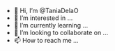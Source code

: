 - 👋 Hi, I’m @TaniaDelaO
- 👀 I’m interested in ...
- 🌱 I’m currently learning ...
- 💞️ I’m looking to collaborate on ...
- 📫 How to reach me ...

<!---
TaniaDelaO/TaniaDelaO is a ✨ special ✨ repository because its `README.md` (this file) appears on your GitHub profile.
You can click the Preview link to take a look at your changes.
--->
